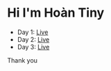 # Hi I'm Hoàn Tiny

-   Day 1: [Live](https://hoantiny.github.io/30projects-30day/Day%201/)
-   Day 2: [Live](https://hoantiny.github.io/30projects-30day/Day%202/)
-   Day 3: [Live](https://hoantiny.github.io/30projects-30day/Day%203)
   
Thank you

